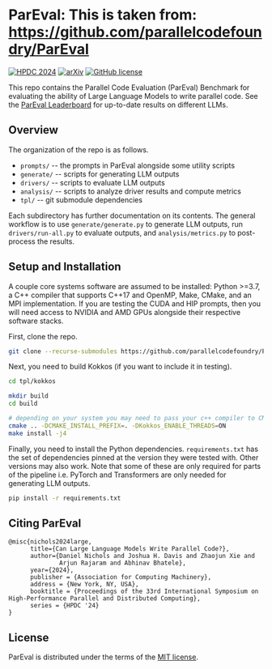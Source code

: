 # ParEval: This is taken from: https://github.com/parallelcodefoundry/ParEval

[![HPDC 2024](https://img.shields.io/badge/Paper-HPDC'24-e87053.svg?style=flat)](https://pssg.cs.umd.edu/assets/papers/2024-06-pareval-hpdc.pdf)&nbsp;[![arXiv](https://img.shields.io/badge/arXiv-2401.12554-b31b1b.svg)](https://arxiv.org/abs/2401.12554)&nbsp;[![GitHub license](https://badgen.net/github/license/parallelcodefoundry/ParEval)](https://github.com/parallelcodefoundry/ParEval/blob/develop/LICENSE)


This repo contains the Parallel Code Evaluation (ParEval) Benchmark for
evaluating the ability of Large Language Models to write parallel code. See the
[ParEval Leaderboard](https://pssg.cs.umd.edu/blog/2024/pareval/) for
up-to-date results on different LLMs.


## Overview

The organization of the repo is as follows.

- `prompts/` -- the prompts in ParEval alongside some utility scripts
- `generate/` -- scripts for generating LLM outputs
- `drivers/` -- scripts to evaluate LLM outputs
- `analysis/` -- scripts to analyze driver results and compute metrics
- `tpl/` -- git submodule dependencies

Each subdirectory has further documentation on its contents. The general
workflow is to use `generate/generate.py` to generate LLM outputs, run
`drivers/run-all.py` to evaluate outputs, and `analysis/metrics.py` to
post-process the results.

## Setup and Installation

A couple core systems software are assumed to be installed: Python >=3.7, a C++
compiler that supports C++17 and OpenMP, Make, CMake, and an MPI implementation.
If you are testing the CUDA and HIP prompts, then you will need access to NVIDIA
and AMD GPUs alongside their respective software stacks.

First, clone the repo.

```sh
git clone --recurse-submodules https://github.com/parallelcodefoundry/ParEval.git
```

Next, you need to build Kokkos (if you want to include it in testing).

```sh
cd tpl/kokkos

mkdir build
cd build

# depending on your system you may need to pass your c++ compiler to CMAKE_CXX_COMPILER
cmake .. -DCMAKE_INSTALL_PREFIX=. -DKokkos_ENABLE_THREADS=ON
make install -j4
```

Finally, you need to install the Python dependencies. `requirements.txt` has
the set of dependencies pinned at the version they were tested with. Other
versions may also work. Note that some of these are only required for parts of
the pipeline i.e. PyTorch and Transformers are only needed for generating LLM
outputs.

```sh
pip install -r requirements.txt
```

## Citing ParEval

```
@misc{nichols2024large,
      title={Can Large Language Models Write Parallel Code?}, 
      author={Daniel Nichols and Joshua H. Davis and Zhaojun Xie and 
              Arjun Rajaram and Abhinav Bhatele},
      year={2024},
      publisher = {Association for Computing Machinery},
      address = {New York, NY, USA},
      booktitle = {Proceedings of the 33rd International Symposium on High-Performance Parallel and Distributed Computing},
      series = {HPDC '24}
}
```

## License

ParEval is distributed under the terms of the [MIT license](/LICENSE).
